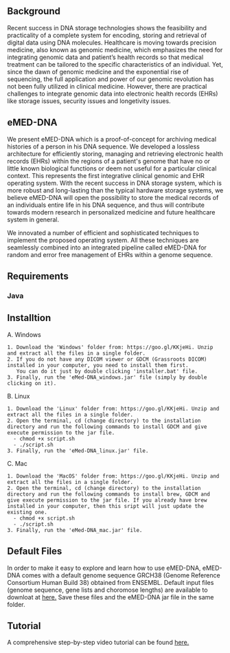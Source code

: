
## Background

Recent success in DNA storage technologies shows the feasibility and practicality of a complete system for encoding, storing and retrieval of digital data using DNA molecules. Healthcare is moving towards precision medicine, also known as genomic medicine, which emphasizes the need for integrating genomic data and patient’s health records so that medical treatment can be tailored to the specific characteristics of an individual. Yet, since the dawn of genomic medicine and the exponential rise of sequencing, the full application and power of our genomic revolution has not been fully utilized in clinical medicine. However, there are practical challenges to integrate genomic data into electronic health records (EHRs) like storage issues, security issues and longetivity issues.

## eMED-DNA

We present eMED-DNA which is a proof-of-concept for archiving medical histories of a person in his DNA sequence. We developed a lossless architecture
for efficiently storing, managing and retrieving electronic health records (EHRs) within the regions of a
patient's genome that have no or little known biological functions or deem not useful for a particular clinical context. This represents the first integrative clinical genomic and EHR operating system.  With the recent success in DNA storage system,
which is more robust and long-lasting than the typical hardware storage systems, we believe
eMED-DNA will open the possibility to store the medical records of an individuals
entire life in his DNA sequence, and thus will contribute
towards modern research in personalized medicine and future healthcare system in general.

We innovated a number of efficient and sophisticated techniques to implement the proposed operating system. All these techniques are seamlessly combined into an integrated pipeline called eMED-DNA for random and error free management of EHRs within a genome sequence. 






## Requirements

### Java 


## Installtion 

A. Windows 

    1. Download the 'Windows' folder from: https://goo.gl/KKjeHi. Unzip and extract all the files in a single folder.
    2. If you do not have any DICOM viewer or GDCM (Grassroots DICOM) installed in your computer, you need to install them first.
       You can do it just by double clicking 'installer.bat' file.
    3. Finally, run the 'eMed-DNA_windows.jar' file (simply by double clicking on it).
    
 B. Linux
 
    1. Download the 'Linux' folder from: https://goo.gl/KKjeHi. Unzip and extract all the files in a single folder.
    2. Open the terminal, cd (change directory) to the installation directory and run the following commands to install GDCM and give execute permission to the jar file.
      - chmod +x script.sh
      - ./script.sh
    3. Finally, run the 'eMed-DNA_linux.jar' file.
    
C. Mac

    1. Download the 'MacOS' folder from: https://goo.gl/KKjeHi. Unzip and extract all the files in a single folder.
    2. Open the terminal, cd (change directory) to the installation directory and run the following commands to install brew, GDCM and give execute permission to the jar file. If you already have brew installed in your computer, then this sript will just update the existing one. 
      - chmod +x script.sh
      - ./script.sh
    3. Finally, run the 'eMed-DNA_mac.jar' file.


## Default Files
In order to make it easy to explore and learn how to use eMED-DNA, eMED-DNA comes with a default genome sequence GRCH38 (Genome Reference Consortium Human Build 38) obtained from ENSEMBL. Default input files (genome sequence, gene lists and choromose lengths) are available to downloat at [here.](https://goo.gl/GjwxAg)  Save these files and the eMED-DNA jar file in the same folder.

<!--## Download Software 
eMED-DNA software is freely available at: [Drive link.](https://drive.google.com/drive/folders/1gT55X1rMFGIWAySb2ZIzzRwsAujVF14O?usp=sharing)-->

## Tutorial 
A comprehensive step-by-step video tutorial can be found [here.](https://jakariamd.github.io/eMED-DNA/)
